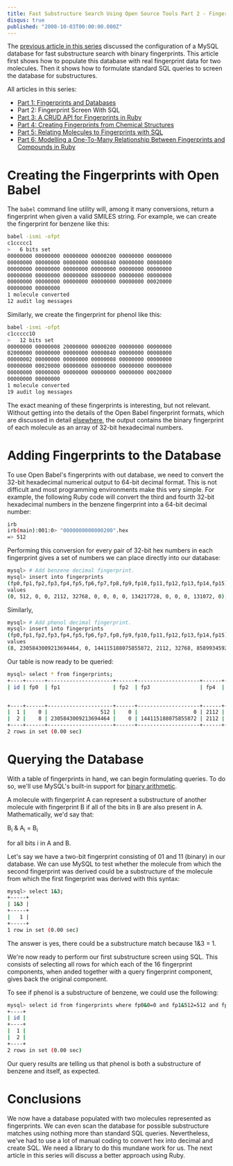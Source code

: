 ```yaml
---
title: Fast Substructure Search Using Open Source Tools Part 2 - Fingerprint Screen With SQL
disqus: true
published: "2008-10-03T00:00:00.000Z"
---
```


The [previous article in this series](/articles/2008/10/02/fast-substructure-search-using-open-source-tools-part-1-fingerprints-and-databases) discussed the configuration of a MySQL database for fast substructure search with binary fingerprints. This article first shows how to populate this database with real fingerprint data for two molecules. Then it shows how to formulate standard SQL queries to screen the database for substructures.

All articles in this series:

- [Part 1: Fingerprints and Databases](/articles/2008/10/02/fast-substructure-search-using-open-source-tools-part-1-fingerprints-and-databases)
- Part 2: Fingerprint Screen With SQL
- [Part 3: A CRUD API for Fingerprints in Ruby](/articles/2008/10/06/fast-substructure-search-using-open-source-tools-part-3-a-crud-api-for-fingerprints-in-ruby)
- [Part 4: Creating Fingerprints from Chemical Structures](/articles/2008/10/15/fast-substructure-search-using-open-source-tools-part-4-creating-fingerprints-from-chemical-structures)
- [Part 5: Relating Molecules to Fingerprints with SQL](/articles/2008/10/21/fast-substructure-search-using-open-source-tools-part-5-relating-molecules-to-fingerprints-with-sql)
- [Part 6: Modelling a One-To-Many Relationship Between Fingerprints and Compounds in Ruby](/articles/2008/10/29/fast-substructure-search-using-open-source-tools-part-6-modelling-a-one-to-many-relationship-between-fingerprints-and-compounds-in-ruby)

# Creating the Fingerprints with Open Babel

The <code>babel</code> command line utility will, among it many conversions, return a fingerprint when given a valid SMILES string.  For example, we can create the fingerprint for benzene like this:

```bash
babel -ismi -ofpt
c1ccccc1
>   6 bits set 
00000000 00000000 00000000 00000200 00000000 00000000 
00000000 00000000 00000000 00000840 00000000 00008000 
00000000 00000000 00000000 00000000 00000000 00000000 
00000000 00000000 00000000 08000000 00000000 00000000 
00000000 00000000 00000000 00000000 00000000 00020000 
00000000 00000000 
1 molecule converted
12 audit log messages
```

Similarly, we create the fingerprint for phenol like this:

```bash
babel -ismi -ofpt
c1ccccc1O 
>   12 bits set 
00000000 00000008 20000000 00000200 00000000 00000000 
02000000 00000000 00000000 00000840 00000000 00008000 
00000002 00000000 00000000 00000008 00000000 00000000 
00000000 00020000 00000000 08000000 00000000 00000000 
00000000 00000000 00000000 00000000 00000000 00020000 
00000000 00000000 
1 molecule converted
19 audit log messages
```

The exact meaning of these fingerprints is interesting, but not relevant. Without getting into the details of the Open Babel fingerprint formats, which are discussed in detail [elsewhere](http://www.dalkescientific.com/writings/diary/archive/2008/06/27/generating_fingerprints_with_openbabel.html), the output contains the binary fingerprint of each molecule as an array of 32-bit hexadecimal numbers.

# Adding Fingerprints to the Database

To use Open Babel's fingerprints with out database, we need to convert the 32-bit hexadecimal numerical output to 64-bit decimal format. This is not difficult and most programming environments make this very simple. For example, the following Ruby code will convert the third and fourth 32-bit hexadecimal numbers in the benzene fingerprint into a 64-bit decimal number:

```bash
irb
irb(main):001:0> "0000000000000200".hex
=> 512
```

Performing this conversion for every pair of 32-bit hex numbers in each fingerprint gives a set of numbers we can place directly into our database:

```bash
mysql> # Add benzene decimal fingerprint.
mysql> insert into fingerprints
(fp0,fp1,fp2,fp3,fp4,fp5,fp6,fp7,fp8,fp9,fp10,fp11,fp12,fp13,fp14,fp15)
values
(0, 512, 0, 0, 2112, 32768, 0, 0, 0, 0, 134217728, 0, 0, 0, 131072, 0);
```

Similarly,

```bash
mysql> # Add phenol decimal fingerprint.
mysql> insert into fingerprints
(fp0,fp1,fp2,fp3,fp4,fp5,fp6,fp7,fp8,fp9,fp10,fp11,fp12,fp13,fp14,fp15)
values
(8, 2305843009213694464, 0, 144115188075855872, 2112, 32768, 8589934592, 8, 0, 131072, 134217728, 0, 0, 0, 131072, 0);
```

Our table is now ready to be queried:

```bash
mysql> select * from fingerprints;
+----+------+---------------------+------+--------------------+------+-------+------------+------+------+--------+-----------+------+------+------+--------+------+
| id | fp0  | fp1                 | fp2  | fp3                | fp4  | fp5   | fp6        | fp7  | fp8  | fp9    | fp10      | fp11 | fp12 | fp13 | fp14   | fp15 |


+----+------+---------------------+------+--------------------+------+-------+------------+------+------+--------+-----------+------+------+------+--------+------+
|  1 |    0 |                 512 |    0 |                  0 | 2112 | 32768 |          0 |    0 |    0 |      0 | 134217728 |    0 |    0 |    0 | 131072 |    0 | 
|  2 |    8 | 2305843009213694464 |    0 | 144115188075855872 | 2112 | 32768 | 8589934592 |    8 |    0 | 131072 | 134217728 |    0 |    0 |    0 | 131072 |    0 | 
+----+------+---------------------+------+--------------------+------+-------+------------+------+------+--------+-----------+------+------+------+--------+------+
2 rows in set (0.00 sec)
```

# Querying the Database

With a table of fingerprints in hand, we can begin formulating queries. To do so, we'll use MySQL's built-in support for [binary arithmetic](http://dev.mysql.com/doc/refman/5.0/en/bit-functions.html).

A molecule with fingerprint A can represent a substructure of another molecule with fingerprint B if all of the bits in B are also present in A. Mathematically, we'd say that:

B<sub>i</sub> & A<sub>i</sub> = B<sub>i</sub>

for all bits i in A and B.

Let's say we have a two-bit fingerprint consisting of 01 and 11 (binary) in our database. We can use MySQL to test whether the molecule from which the second fingerprint was derived could be a substructure of the molecule from which the first fingerprint was derived with this syntax:

```bash
mysql> select 1&3;
+-----+
| 1&3 |
+-----+
|   1 | 
+-----+
1 row in set (0.00 sec)
```

The answer is yes, there could be a substructure match because 1&3 = 1.

We're now ready to perform our first substructure screen using SQL. This consists of selecting all rows for which each of the 16 fingerprint components, when anded together with a query fingerprint component, gives back the original component.

To see if phenol is a substructure of benzene, we could use the following:

```bash
mysql> select id from fingerprints where fp0&0=0 and fp1&512=512 and fp2&0=0 and fp3&0=0 and fp4&2112=2112 and fp5&32768=32768 and fp6&0=0 and fp7&0=0 and fp8&0=0 and fp9&0=0 and fp10&134217728=134217728 and fp11&0=0 and fp12&0=0 and fp13&0=0 and fp14&131072=131072 and fp15&0=0;
+----+
| id |
+----+
|  1 | 
|  2 | 
+----+
2 rows in set (0.00 sec)
```

Our query results are telling us that phenol is both a substructure of benzene and itself, as expected.

# Conclusions

We now have a database populated with two molecules represented as fingerprints. We can even scan the database for possible substructure matches using nothing more than standard SQL queries. Nevertheless, we've had to use a lot of manual coding to convert hex into decimal and create SQL. We need a library to do this mundane work for us. The next article in this series will discuss a better approach using Ruby.
